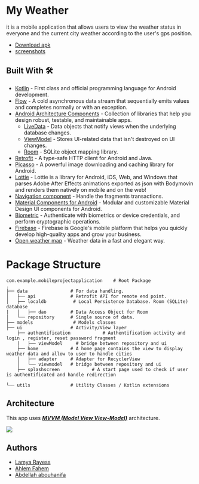 # My Weather

it is a mobile application that allows users to view the weather status in everyone and the current city weather according to the user's gps position.

- [Download apk](https://github.com/Ahlem-fahem/MobileProjectApplication/tree/main/apk)
- [screenshots](https://github.com/Ahlem-fahem/MobileProjectApplication/tree/main/screenshots)

## Built With 🛠
- [Kotlin](https://kotlinlang.org/) - First class and official programming language for Android development.
- [Flow](https://kotlin.github.io/kotlinx.coroutines/kotlinx-coroutines-core/kotlinx.coroutines.flow/-flow/) - A cold asynchronous data stream that sequentially emits values and completes normally or with an exception.
- [Android Architecture Components](https://developer.android.com/topic/libraries/architecture) - Collection of libraries that help you design robust, testable, and maintainable apps.
  - [LiveData](https://developer.android.com/topic/libraries/architecture/livedata) - Data objects that notify views when the underlying database changes.
  - [ViewModel](https://developer.android.com/topic/libraries/architecture/viewmodel) - Stores UI-related data that isn't destroyed on UI changes. 
  - [Room](https://developer.android.com/topic/libraries/architecture/room) - SQLite object mapping library.
- [Retrofit](https://square.github.io/retrofit/) - A type-safe HTTP client for Android and Java.
- [Picasso](https://square.github.io/picasso/) - A powerful image downloading and caching library for Android.
- [Lottie](https://airbnb.io/lottie/#/) - Lottie is a library for Android, iOS, Web, and Windows that parses Adobe After Effects animations exported as json with Bodymovin and renders them natively on mobile and on the web!
- [Navigation component](https://developer.android.com/guide/navigation/navigation-getting-started) - Handle the fragments transactions.
- [Material Components for Android](https://github.com/material-components/material-components-android) - Modular and customizable Material Design UI components for Android.
- [Biometric](https://developer.android.com/jetpack/androidx/releases/biometric) - Authenticate with biometrics or device credentials, and perform cryptographic operations.
- [Firebase](https://firebase.google.com/?hl=FR) - Firebase is Google's mobile platform that helps you quickly develop high-quality apps and grow your business.
- [Open weather map](https://openweathermap.org) - Weather data in a fast and elegant way.


# Package Structure

    com.example.mobileprojectapplication    # Root Package
    .
    ├── data                # For data handling.
    │   ├── api             # Retrofit API for remote end point.
    │   ├── localdb          # Local Persistence Database. Room (SQLite) database
    |   │   ├── dao         # Data Access Object for Room
    │   └── repository      # Single source of data.
    ├── models               # Models classes
    ├── ui                  # Activity/View layer
        ├── authentification            # Authentification activity and login , register, reset password fragment
        |   ├── viewModel     # bridge between repository and ui
        ├── home            # A home page contains the view to display weather data and allow to user to handle cities
        │   ├── adapter     # Adapter for RecyclerView
        │   └── viewmodel   # bridge between repository and ui  
        ├── splashscreen            # A start page used to check if user is authentificated and handle redirection

    └── utils               # Utility Classes / Kotlin extensions



## Architecture
This app uses [***MVVM (Model View View-Model)***](https://developer.android.com/jetpack/docs/guide#recommended-app-arch) architecture.

![](https://developer.android.com/topic/libraries/architecture/images/final-architecture.png)


## Authors
- [Lamya Rayess](https://github.com/lamya-rey)
- [Ahlem Fahem](https://github.com/Ahlem-fahem)
- [Abdellah abouhanifa](https://github.com/abouhanifa)



